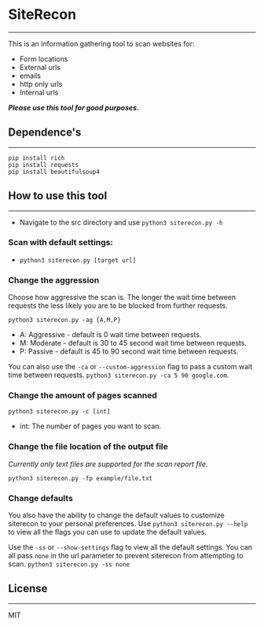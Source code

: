 # SiteRecon
***
This is an information gathering tool to scan websites for:
- Form locations
- External urls
- emails
- http only urls
- Internal urls

***Please use this tool for good purposes.***

## Dependence's
***
```{python}
pip install rich
pip install requests
pip install beautifulsoup4
```

## How to use this tool
***
- Navigate to the src directory and use `python3 siterecon.py -h`
### Scan with default settings:
- `python3 siterecon.py [target url]` 

### Change the aggression

Choose how aggressive the scan is. The longer the wait time between requests the less likely you are to be blocked from further requests.

`python3 siterecon.py -ag {A,M,P}`
- A: Aggressive - default is 0 wait time between requests.
- M: Moderate - default is 30 to 45 second wait time between requests.
- P: Passive - default is 45 to 90 second wait time between requests.

You can also use the `-ca` or `--custom-aggression` flag to pass a custom wait time between requests. `python3 siterecon.py -ca 5 90 google.com`. 

### Change the amount of pages scanned

`python3 siterecon.py -c [int]`
- int: The number of pages you want to scan.

### Change the file location of the output file

*Currently only text files are supported for the scan report file.*

`python3 siterecon.py -fp example/file.txt`

### Change defaults 

You also have the ability to change the default values to customize siterecon to your personal preferences. Use `python3 siterecon.py --help` to view all the flags you can use to update the default values.

Use the `-ss` or `--show-settings` flag to view all the default settings. You can all pass `none` in the url parameter to prevent siterecon from attempting to scan.
`python3 siterecon.py -ss none`

## License
***
MIT